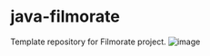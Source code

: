 # java-filmorate
Template repository for Filmorate project.
![image]([[https://github.com/AleksRULET/java-filmorate/blob/add-database/SchemaBD.jpg](https://raw.githubusercontent.com/AleksRULET/java-filmorate/main/SchemaBD.png)?raw=true]](https://github.com/AleksRULET/java-filmorate/blob/main/SchemaBD.png))
